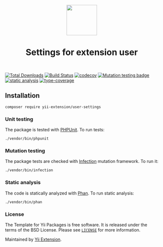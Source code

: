 <p align="center">
    <a href="https://github.com/yii-extension" target="_blank">
        <img src="https://lh3.googleusercontent.com/ehSTPnXqrkk0M3U-UPCjC0fty9K6lgykK2WOUA2nUHp8gIkRjeTN8z8SABlkvcvR-9PIrboxIvPGujPgWebLQeHHgX7yLUoxFSduiZrTog6WoZLiAvqcTR1QTPVRmns2tYjACpp7EQ=w2400" height="100px">
    </a>
    <h1 align="center">Settings for extension user</h1>
    <br>
</p>

[![Total Downloads](https://poser.pugx.org/yii-extension/user-settings/downloads.png)](https://packagist.org/packages/yii-extension/user-settings)
[![Build Status](https://github.com/yii-extension/user-settings/workflows/build/badge.svg)](https://github.com/yii-extension/user-settings/actions?query=workflow%3Abuild)
[![codecov](https://codecov.io/gh/yii-extension/user-settings/branch/master/graph/badge.svg?token=xJG0oMimpA)](https://codecov.io/gh/yii-extension/user-settings)
[![Mutation testing badge](https://img.shields.io/endpoint?style=flat&url=https://badge-api.stryker-mutator.io/github.com/yii-extension/user-settings/master)](https://dashboard.stryker-mutator.io/reports/github.com/yii-extension/user-settings/master)
[![static analysis](https://github.com/yii-extension/user-settings/workflows/static%20analysis/badge.svg)](https://github.com/yii-extension/user-settings/actions?query=workflow%3A%22static+analysis%22)
[![type-coverage](https://shepherd.dev/github/yii-extension/user-settings/coverage.svg)](https://shepherd.dev/github/yii-extension/user-settings)

## Installation

```shell
composer require yii-extension/user-settings
```

### Unit testing

The package is tested with [PHPUnit](https://phpunit.de/). To run tests:

```shell
./vendor/bin/phpunit
```

### Mutation testing

The package tests are checked with [Infection](https://infection.github.io/) mutation framework. To run it:

```shell
./vendor/bin/infection
```

### Static analysis

The code is statically analyzed with [Phan](https://github.com/phan/phan/wiki). To run static analysis:

```shell
./vendor/bin/phan
```

### License

The Template for Yii Packages is free software. It is released under the terms of the BSD License.
Please see [`LICENSE`](./LICENSE.md) for more information.

Maintained by [Yii Extension](https://github.com/yii-extension).
